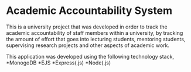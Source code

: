 # Academic Accountability System
This is a university project that was developed in order to track the academic accountability of staff members within a university, by tracking the amount of effort that goes into lecturing students, mentoring students, supervising research projects and other aspects of academic work.

This application was developed using the following technology stack,
*MonogoDB
*EJS
*Express(.js)
*Node(.js)
